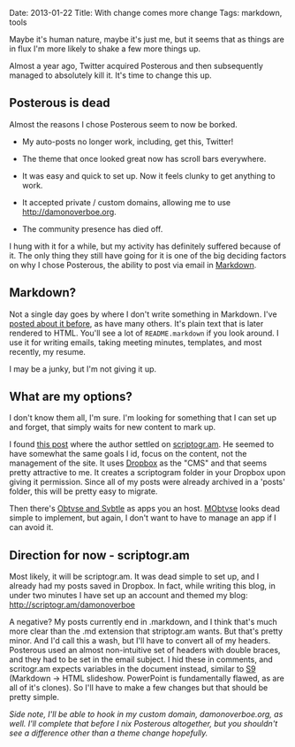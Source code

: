 Date: 2013-01-22
Title: With change comes more change
Tags: markdown, tools

<!-- Published: false    for a preview / draft -->
<!-- uncomment this for pages (more of groups) -->
<!-- Type: page -->
<!-- Slug: permalink -->


Maybe it's human nature, maybe it's just me, but it seems that as things are in flux I'm more likely to shake a few more things up. 

Almost a year ago, Twitter acquired Posterous and then subsequently managed to absolutely kill it. It's time to change this up. 

## Posterous is dead ##

Almost the reasons I chose Posterous seem to now be borked.

+ My auto-posts no longer work, including, get this, Twitter!

+ The theme that once looked great now has scroll bars everywhere.

+ It was easy and quick to set up. Now it feels clunky to get anything to work.

+ It accepted private / custom domains, allowing me to use http://damonoverboe.org.

+ The community presence has died off.

I hung with it for a while, but my activity has definitely suffered because of it. The only thing they still have going for it is one of the big deciding factors on why I chose Posterous, the ability to post via email in  [Markdown](http://daringfireball.net/projects/markdown).

## Markdown? ##

Not a single day goes by where I don't write something in Markdown. I've [posted about it before](http://professional.damonoverboe.org/markdown), as have many others. It's plain text that is later rendered to HTML. You'll see a lot of `README.markdown` if you look around. I use it for writing emails, taking meeting minutes, templates, and most recently, my resume.

I may be a junky, but I'm not giving it up.

## What are my options? ##

I don't know them all, I'm sure. I'm looking for something that I can set up and forget, that simply waits for new content to mark up.

I found [this post](http://chieftech.com.au/markdown-and-blogging) where the author settled on [scriptogr.am](http://scriptogr.am/). He seemed to have somewhat the same goals I id, focus on the content, not the management of the site. It uses [Dropbox](https://dropbox.com) as the "CMS" and that seems pretty attractive to me. It creates a scriptogram folder in your Dropbox upon giving it permission. Since all of my posts were already archived in a 'posts' folder, this will be pretty easy to migrate.

Then there's [Obtvse and Svbtle](http://siliconangle.com/blog/2012/03/23/obtvse-vs-svbtle-new-markdown-based-minimal-blogging-engines-complete-with-controversy/) as apps you an host. [MObtvse](http://mobtvse.com/) looks dead simple to implement, but again, I don't want to have to manage an app if I can avoid it. 


## Direction for now - scriptogr.am ##

Most likely, it will be scriptogr.am. It was dead simple to set up, and I already had my posts saved in Dropbox. In fact, while writing this blog, in under two minutes I have set up an account and themed my blog: http://scriptogr.am/damonoverboe

A negative? My posts currently end in .markdown, and I think that's much more clear than the .md extension that striptogr.am wants. But that's pretty minor. And I'd call this a wash, but I'll have to convert all of my headers. Posterous used an almost non-intuitive set of headers with double braces, and they had to be set in the email subject. I hid these in comments, and scritogr.am expects variables in the document instead, similar to [S9](http://slideshow.rubyforge.org/) (Markdown -> HTML slideshow. PowerPoint is fundamentally flawed, as are all of it's clones). So I'll have to make a few changes but that should be pretty simple.

*Side note, I'll be able to hook in my custom domain, damonoverboe.org, as well. I'll complete that before I nix Posterous altogether, but you shouldn't see a difference other than a theme change hopefully.*
